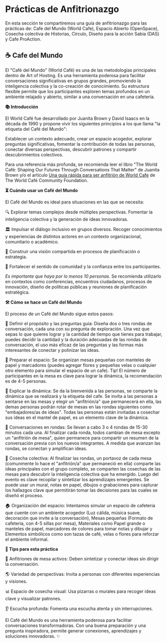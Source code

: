 # Prácticas de Anfitrionazgo
En esta sección te compartiremos una guía de anfitrionazgo para las prácticas de: Cafe del Mundo (World Cafe), Espacio Abierto (OpenSpace), Cosecha colectiva de Historias, Círculo, Diseño para la acción Sabia (DAS) y Cafe ProAction.


## ☕ Cafe del Mundo

El "Café del Mundo" (World Café) es una de las metodologías principales dentro de Art of Hosting. Es una herramienta poderosa para facilitar conversaciones significativas en grupos grandes, promoviendo la inteligencia colectiva y la co-creación de conocimiento. Su estructura flexible permite que los participantes exploren temas profundos en un ambiente relajado y abierto, similar a una conversación en una cafetería.

**📚 Introducción**

El World Café fue desarrollado por Juanita Brown y David Isaacs en la década de 1990 y propone vivir los siguientes principios a los que llama "la etiqueta del Café del Mundo":

Establecer un contexto adecuado, crear un espacio acogedor, explorar preguntas significativas, fomentar la contribución de todas las personas, conectar diversas perspectivas, descubrir patrones y compartir descubrimientos colectivos.

Para una referencia más profunda, se recomienda leer  el libro "The World Café: Shaping Our Futures Through Conversations That Matter" de Juanita Brown y/o el articulo [Una guía rápida para ser anfitrión de World Cafe](https://www.theworldcafe.com/wp-content/uploads/2017/11/Cafe-para-llevar.pdf.md) de The World Café Community Foundation.


**⏳ Cuándo usar un Café del Mundo**

El Café del Mundo es ideal para situaciones en las que se necesita:

🔍 Explorar temas complejos desde múltiples perspectivas. Fomentar la inteligencia colectiva y la generación de ideas innovadoras.

🏛️ Impulsar el diálogo inclusivo en grupos diversos. Recoger conocimientos y experiencias de distintos actores en un contexto organizacional, comunitario o académico.

🎯 Construir una visión compartida en procesos de planificación o estrategia.

🤗 Fortalecer el sentido de comunidad y la confianza entre los participantes.

_Es importante que haya por lo menos 10 personas._ Se recomienda utilizarlo en contextos como conferencias, encuentros ciudadanos, procesos de innovación, diseño de políticas públicas y reuniones de planificación estratégica.


**🛠️ Cómo se hace un Café del Mundo**

El proceso de un Café del Mundo sigue estos pasos:

📌 Definir el propósito y las preguntas guía: Diseña dos o tres rondas de conversación, cada una con su pregunta de exploración. Una vez que sepas lo que quieres lograr y la cantidad de tiempo que tienes para trabajar, puedes decidir la cantidad y la duración adecuadas de las rondas de conversación, el uso más eficaz de las preguntas y las formas más interesantes de conectar y polinizar las ideas.

🎨 Preparar el espacio: Se organizan mesas pequeñas con manteles de papel y marcadores (puedes agregar flores y pequeñas velas o cualquier otro elemento para simular el espacio de un cafe). Tip! El número de participantes en la mesa es clave para lograr la dinámica, la recomendación es de 4-5 personas.

📢 Explicar la dinámica: Se da la bienvenida a las personas, se comparte la dinámica que se realizará y la etiqueta del cafe. Se invita a las personas a sentarse en las mesas y elegir un "anfitrión/a" que permanecerá en ella, las demas personas podrán rotar de mesas en las rondas siguientes como "embajadores/as de ideas". Todas las personas están invitadas a cosechar sus ideas en el mantel de papel, es un elemento clave de la dinámica.

🔄 Conversaciones en rondas: Se llevan a cabo 3 o 4 rondas de 15-30 minutos cada una. Al finalizar cada ronda, todos cambian de mesa excepto un "anfitrión de mesa", quien permanece para compartir un resumen de la conversación previa con los nuevos integrantes. A medida que avanzan las rondas, se conectan y amplifican ideas.

📝 Cosecha colectiva: Al finalizar las rondas, un portavoz de cada mesa (comunmente lo hace el "anfitrión/a" que permaneció en ella) comparte las ideas principales con el grupo completo, se comparten las cosechas de las mesas para descubrir la inteligencia colectiva que ha emergido. Luego del evento es clave recopilar y sintetizar los aprendizajes emergentes. Se puede usar un mural, notas en papel, dibujos o grabaciones para capturar los hallazgos clave que permitirán tomar las decisiones para las cuales se diseñó el proceso.

🏠 Organización del espacio: Intentamos simular un espacio de cafeteria que cuente con un ambiente acogedor (Luz cálida, música suave, decoración que invite a la conversación), Mesas pequeñas (Formato de cafetería, con 4-5 sillas por mesa), Materiales como Papel grande o manteles de papel, marcadores de colores para tomar notas y dibujar y Elementos simbólicos como son tazas de café, velas o flores para reforzar el ambiente informal.

**🎯 Tips para esta práctica**

📝 Anfitriones de mesa activos: Deben sintetizar y conectar ideas sin dirigir la conversación.

🌎 Variedad de perspectivas: Invita a personas con diferentes experiencias y visiones.

📊 Espacio de cosecha visual: Usa pizarras o murales para recoger ideas clave y visualizar patrones.

👂 Escucha profunda: Fomenta una escucha atenta y sin interrupciones.

El Café del Mundo es una herramienta poderosa para facilitar conversaciones transformadoras. Con una buena preparación y una pregunta inspiradora, permite generar conexiones, aprendizajes y soluciones innovadoras. ✨
